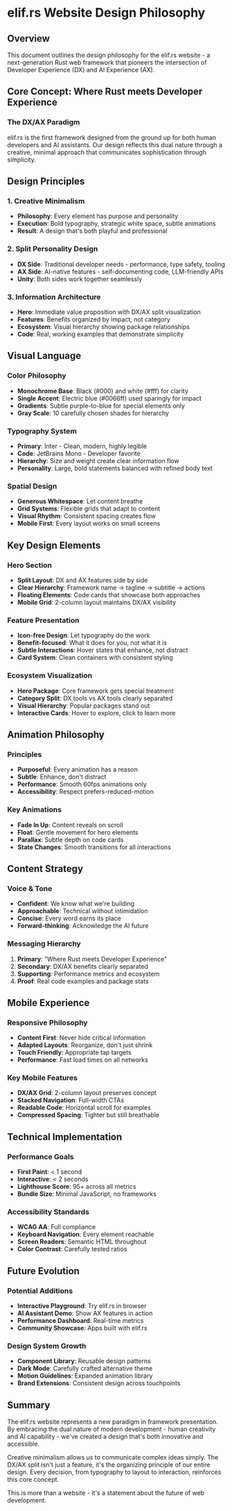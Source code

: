 # elif.rs Website Design Philosophy

## Overview
This document outlines the design philosophy for the elif.rs website - a next-generation Rust web framework that pioneers the intersection of Developer Experience (DX) and AI Experience (AX).

## Core Concept: Where Rust meets Developer Experience

### The DX/AX Paradigm
elif.rs is the first framework designed from the ground up for both human developers and AI assistants. Our design reflects this dual nature through a creative, minimal approach that communicates sophistication through simplicity.

## Design Principles

### 1. **Creative Minimalism**
- **Philosophy**: Every element has purpose and personality
- **Execution**: Bold typography, strategic white space, subtle animations
- **Result**: A design that's both playful and professional

### 2. **Split Personality Design**
- **DX Side**: Traditional developer needs - performance, type safety, tooling
- **AX Side**: AI-native features - self-documenting code, LLM-friendly APIs
- **Unity**: Both sides work together seamlessly

### 3. **Information Architecture**
- **Hero**: Immediate value proposition with DX/AX split visualization
- **Features**: Benefits organized by impact, not category
- **Ecosystem**: Visual hierarchy showing package relationships
- **Code**: Real, working examples that demonstrate simplicity

## Visual Language

### Color Philosophy
- **Monochrome Base**: Black (#000) and white (#fff) for clarity
- **Single Accent**: Electric blue (#0066ff) used sparingly for impact
- **Gradients**: Subtle purple-to-blue for special elements only
- **Gray Scale**: 10 carefully chosen shades for hierarchy

### Typography System
- **Primary**: Inter - Clean, modern, highly legible
- **Code**: JetBrains Mono - Developer favorite
- **Hierarchy**: Size and weight create clear information flow
- **Personality**: Large, bold statements balanced with refined body text

### Spatial Design
- **Generous Whitespace**: Let content breathe
- **Grid Systems**: Flexible grids that adapt to content
- **Visual Rhythm**: Consistent spacing creates flow
- **Mobile First**: Every layout works on small screens

## Key Design Elements

### Hero Section
- **Split Layout**: DX and AX features side by side
- **Clear Hierarchy**: Framework name → tagline → subtitle → actions
- **Floating Elements**: Code cards that showcase both approaches
- **Mobile Grid**: 2-column layout maintains DX/AX visibility

### Feature Presentation
- **Icon-free Design**: Let typography do the work
- **Benefit-focused**: What it does for you, not what it is
- **Subtle Interactions**: Hover states that enhance, not distract
- **Card System**: Clean containers with consistent styling

### Ecosystem Visualization
- **Hero Package**: Core framework gets special treatment
- **Category Split**: DX tools vs AX tools clearly separated
- **Visual Hierarchy**: Popular packages stand out
- **Interactive Cards**: Hover to explore, click to learn more

## Animation Philosophy

### Principles
- **Purposeful**: Every animation has a reason
- **Subtle**: Enhance, don't distract
- **Performance**: Smooth 60fps animations only
- **Accessibility**: Respect prefers-reduced-motion

### Key Animations
- **Fade In Up**: Content reveals on scroll
- **Float**: Gentle movement for hero elements
- **Parallax**: Subtle depth on code cards
- **State Changes**: Smooth transitions for all interactions

## Content Strategy

### Voice & Tone
- **Confident**: We know what we're building
- **Approachable**: Technical without intimidation
- **Concise**: Every word earns its place
- **Forward-thinking**: Acknowledge the AI future

### Messaging Hierarchy
1. **Primary**: "Where Rust meets Developer Experience"
2. **Secondary**: DX/AX benefits clearly separated
3. **Supporting**: Performance metrics and ecosystem
4. **Proof**: Real code examples and package stats

## Mobile Experience

### Responsive Philosophy
- **Content First**: Never hide critical information
- **Adapted Layouts**: Reorganize, don't just shrink
- **Touch Friendly**: Appropriate tap targets
- **Performance**: Fast load times on all networks

### Key Mobile Features
- **DX/AX Grid**: 2-column layout preserves concept
- **Stacked Navigation**: Full-width CTAs
- **Readable Code**: Horizontal scroll for examples
- **Compressed Spacing**: Tighter but still breathable

## Technical Implementation

### Performance Goals
- **First Paint**: < 1 second
- **Interactive**: < 2 seconds
- **Lighthouse Score**: 95+ across all metrics
- **Bundle Size**: Minimal JavaScript, no frameworks

### Accessibility Standards
- **WCAG AA**: Full compliance
- **Keyboard Navigation**: Every element reachable
- **Screen Readers**: Semantic HTML throughout
- **Color Contrast**: Carefully tested ratios

## Future Evolution

### Potential Additions
- **Interactive Playground**: Try elif.rs in browser
- **AI Assistant Demo**: Show AX features in action
- **Performance Dashboard**: Real-time metrics
- **Community Showcase**: Apps built with elif.rs

### Design System Growth
- **Component Library**: Reusable design patterns
- **Dark Mode**: Carefully crafted alternative theme
- **Motion Guidelines**: Expanded animation library
- **Brand Extensions**: Consistent design across touchpoints

## Summary

The elif.rs website represents a new paradigm in framework presentation. By embracing the dual nature of modern development - human creativity and AI capability - we've created a design that's both innovative and accessible. 

Creative minimalism allows us to communicate complex ideas simply. The DX/AX split isn't just a feature, it's the organizing principle of our entire design. Every decision, from typography to layout to interaction, reinforces this core concept.

This is more than a website - it's a statement about the future of web development.